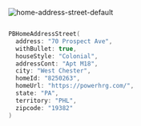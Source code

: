 ![home-address-street-default](https://github.com/powerhome/playbook/assets/92755007/a4c97536-a402-4cc2-90be-4eeda3b57f6d)

```swift

PBHomeAddressStreet(
  address: "70 Prospect Ave",
  withBullet: true,
  houseStyle: "Colonial",
  addressCont: "Apt M18",
  city: "West Chester",
  homeId: "8250263",
  homeUrl: "https://powerhrg.com/",
  state: "PA",
  territory: "PHL",
  zipcode: "19382"
)

```
